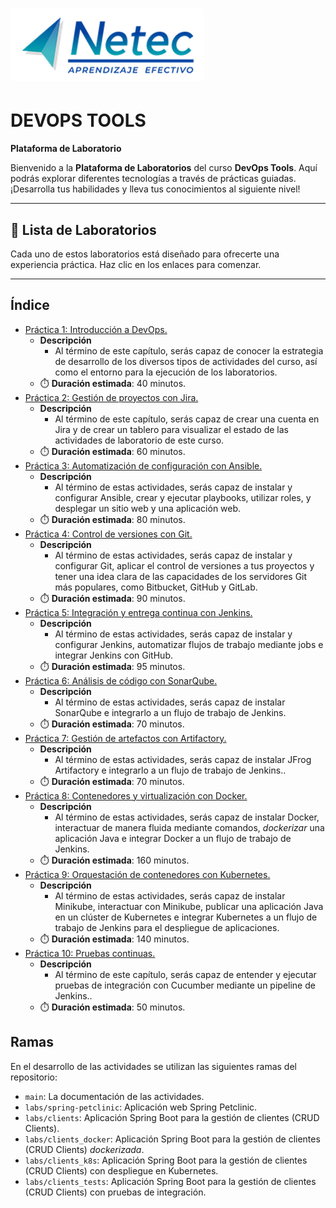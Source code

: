 # ![Logo](neteclogo.png)

# DEVOPS TOOLS

**Plataforma de Laboratorio**

Bienvenido a la **Plataforma de Laboratorios** del curso **DevOps Tools**. Aquí podrás explorar diferentes tecnologías a través de prácticas guiadas. ¡Desarrolla tus habilidades y lleva tus conocimientos al siguiente nivel!

---

## 🌟 **Lista de Laboratorios**

Cada uno de estos laboratorios está diseñado para ofrecerte una experiencia práctica. Haz clic en los enlaces para comenzar.

---

## Índice

- [Práctica 1: Introducción a DevOps.](./cap01/README.md)
  - **Descripción**
    - Al término de este capítulo, serás capaz de conocer la estrategia de desarrollo de los diversos tipos de actividades del curso, así como el entorno para la ejecución de los laboratorios.
  - ⏱️ **Duración estimada**:  40 minutos.
- [Práctica 2: Gestión de proyectos con Jira.](./cap02/README.md)
  - **Descripción**
    - Al término de este capítulo, serás capaz de crear una cuenta en Jira y de crear un tablero para visualizar el estado de las actividades de laboratorio de este curso.
  - ⏱️ **Duración estimada**:  60 minutos.
- [Práctica 3: Automatización de configuración con Ansible.](./cap03/README.md)
  - **Descripción**
    - Al término de estas actividades, serás capaz de instalar y configurar Ansible, crear y ejecutar playbooks, utilizar roles, y desplegar un sitio web y una aplicación web.
  - ⏱️ **Duración estimada**:  80 minutos.
- [Práctica 4: Control de versiones con Git.](./cap04/README.md)
  - **Descripción**
    - Al término de estas actividades, serás capaz de instalar y configurar Git, aplicar el control de versiones a tus proyectos y tener una idea clara de las capacidades de los servidores Git más populares, como Bitbucket, GitHub y GitLab.
  - ⏱️ **Duración estimada**:  90 minutos.
- [Práctica 5: Integración y entrega continua con Jenkins.](./cap05/README.md)
  - **Descripción**
    - Al término de estas actividades, serás capaz de instalar y configurar Jenkins, automatizar flujos de trabajo mediante jobs e integrar Jenkins con GitHub.
  - ⏱️ **Duración estimada**:  95 minutos.
- [Práctica 6: Análisis de código con SonarQube.](./cap06/README.md)
  - **Descripción**
    - Al término de estas actividades, serás capaz de instalar SonarQube e integrarlo a un flujo de trabajo de Jenkins.
  - ⏱️ **Duración estimada**:  70 minutos.
- [Práctica 7: Gestión de artefactos con Artifactory.](./cap07/README.md)
  - **Descripción**
    - Al término de estas actividades, serás capaz de instalar JFrog Artifactory e integrarlo a un flujo de trabajo de Jenkins..
  - ⏱️ **Duración estimada**:  70 minutos.
- [Práctica 8: Contenedores y virtualización con Docker.](./cap08/README.md)
  - **Descripción**
    - Al término de estas actividades, serás capaz de instalar Docker, interactuar de manera fluida mediante comandos, *dockerizar* una aplicación Java e integrar Docker a un flujo de trabajo de Jenkins.
  - ⏱️ **Duración estimada**:  160 minutos.
- [Práctica 9: Orquestación de contenedores con Kubernetes.](./cap09/README.md)
  - **Descripción**
    - Al término de estas actividades, serás capaz de instalar Minikube, interactuar con Minikube, publicar una aplicación Java en un clúster de Kubernetes e integrar Kubernetes a un flujo de trabajo de Jenkins para el despliegue de aplicaciones.
  - ⏱️ **Duración estimada**:  140 minutos.
- [Práctica 10: Pruebas continuas.](./cap10/README.md)
  - **Descripción**
    - Al término de este capítulo, serás capaz de entender y ejecutar pruebas de integración con Cucumber mediante un pipeline de Jenkins..
  - ⏱️ **Duración estimada**:  50 minutos.

## Ramas

En el desarrollo de las actividades se utilizan las siguientes ramas del repositorio:

- `main`: La documentación de las actividades.
- `labs/spring-petclinic`: Aplicación web Spring Petclinic.
- `labs/clients`: Aplicación Spring Boot para la gestión de clientes (CRUD Clients).
- `labs/clients_docker`: Aplicación Spring Boot para la gestión de clientes (CRUD Clients) _dockerizada_.
- `labs/clients_k8s`: Aplicación Spring Boot para la gestión de clientes (CRUD Clients) con despliegue en Kubernetes.
- `labs/clients_tests`: Aplicación Spring Boot para la gestión de clientes (CRUD Clients) con pruebas de integración.
